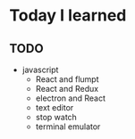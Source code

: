 # Today I learned

## TODO

- javascript
  - React and flumpt
  - React and Redux
  - electron and React
  - text editor
  - stop watch
  - terminal emulator
